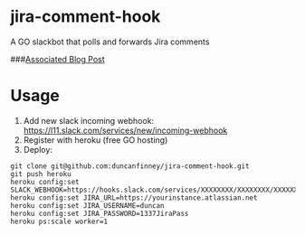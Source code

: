 jira-comment-hook
=================

A GO slackbot that polls and forwards Jira comments

###[Associated Blog Post](http://duncanfinney.github.io/2014/11/23/creating-a-slack-bot-for-jira-comments/)


Usage
=====

1. Add new slack incoming webhook: https://l11.slack.com/services/new/incoming-webhook
2. Register with heroku (free GO hosting)
3. Deploy:

```
git clone git@github.com:duncanfinney/jira-comment-hook.git
git push heroku
heroku config:set SLACK_WEBHOOK=https://hooks.slack.com/services/XXXXXXXX/XXXXXXXX/XXXXXXXXXXXXXXX
heroku config:set JIRA_URL=https://yourinstance.atlassian.net
heroku config:set JIRA_USERNAME=duncan
heroku config:set JIRA_PASSWORD=1337JiraPass
heroku ps:scale worker=1
```
